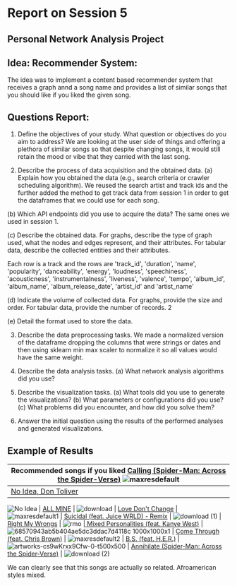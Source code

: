 # Report on Session 5

## Personal Network Analysis Project

## Idea: Recommender System:

The idea was to implement a content based recommender system that receives a graph annd a song name and provides a list of similar songs that you should like if you liked the given song. 

## Questions Report: 

1. Define the objectives of your study. What question or objectives do you aim to address? 
We are looking at the user side of things and offering a plethora of similar songs so that despite changing songs, it would still retain the mood or vibe that they carried with the last song. 

2. Describe the process of data acquisition and the obtained data. 
(a) Explain how you obtained the data (e.g., search criteria or crawler scheduling algorithm).
We reused the search artist and track ids and the further added the method to get track data from session 1 in order to get the dataframes that we could use for each song. 


(b) Which API endpoints did you use to acquire the data? The same ones we used in session 1.

(c) Describe the obtained data. For graphs, describe the type of graph used, what the nodes and edges represent, and their attributes. For tabular data, describe the collected entities and their attributes.

Each row is a track and the rows are 'track_id', 'duration', 'name', 'popularity', 'danceability', 'energy', 'loudness', 'speechiness', 'acousticness', 'instrumentalness', 'liveness', 'valence', 'tempo', 'album_id', 'album_name', 'album_release_date', 'artist_id' and 'artist_name'
 
(d) Indicate the volume of collected data. For graphs, provide the size and order. For tabular data, provide the number of records. 2 

(e) Detail the format used to store the data. 

3. Describe the data preprocessing tasks. 
We made a normalized version of the dataframe dropping the columns that were strings or dates and then using sklearn min max scaler to normalize it so all values would have the same weight.

4. Describe the data analysis tasks. 
(a) What network analysis algorithms did you use? 

5. Describe the visualization tasks. 
(a) What tools did you use to generate the visualizations? 
(b) What parameters or configurations did you use? 
(c) What problems did you encounter, and how did you solve them? 

6. Answer the initial question using the results of the performed analyses and generated visualizations. 


## Example of Results

| Recommended songs if you liked [Calling (Spider-Man: Across the Spider-Verse)](https://open.spotify.com/track/5rurggqwwudn9clMdcchxT?si=6f92fc189caa4c12) ![maxresdefault](https://github.com/Neilus03/Spotiflyers/assets/87651732/2a037263-1cc1-4e2e-9035-eda7bb59fc89)
| -----------|
| [No Idea, Don Toliver](https://open.spotify.com/track/7AzlLxHn24DxjgQX73F9fU?si=d92ad7280ed64ec4) |
![No Idea](https://github.com/Neilus03/Spotiflyers/assets/122691083/7a8c2ddb-8a0f-4175-8c5c-c4b544de413d)
| [ALL MINE](https://open.spotify.com/track/3U21A07gAloCc4P7J8rxcn?si=6f51abe5d6554e6a) |
![download](https://github.com/Neilus03/Spotiflyers/assets/87651732/91561cd0-aff7-4503-8823-9725e1562679)
| [Love Don't Change](https://open.spotify.com/track/6PmjWl0phNxc0R5OwkDdiZ?si=8feb2d0a357b43b5) |
![maxresdefault1](https://github.com/Neilus03/Spotiflyers/assets/87651732/bae7bbd5-8da6-4bf9-88d5-2010bd0af0f0)
| [Suicidal (feat. Juice WRLD) - Remix](https://open.spotify.com/track/4S2uhQE8L9V6p7rj7SiauJ?si=0d81034d0ec14050) |
![download (1)](https://github.com/Neilus03/Spotiflyers/assets/87651732/a5dec48a-02f5-4e08-ab25-3c7c990875f5)
| [Right My Wrongs](https://open.spotify.com/track/5rgrBsAFYMun6yhtnLKRPz?si=bdfe4ff735c84580) |
![rmo](https://github.com/Neilus03/Spotiflyers/assets/122691083/733179dc-e61d-4ee8-a30e-be25618135a1)
|[ Mixed Personalities (feat. Kanye West)](https://open.spotify.com/track/6vWEAOUSxohKxhp0K1BsxL?si=c9ececee29064e9a) |
![68570943ab5b404ae5dc3ddac7d4118c 1000x1000x1](https://github.com/Neilus03/Spotiflyers/assets/87651732/aff0c431-d881-4ee6-8016-2731b27c54e0)
| [Come Through (feat. Chris Brown)](https://open.spotify.com/track/3krZxyBsWEHfEfJegYaWTd?si=e746387b646f4391) |
![maxresdefault2](https://github.com/Neilus03/Spotiflyers/assets/87651732/0551ea00-88be-42c1-b8b9-de2f47ddda0d)
| [B.S. (feat. H.E.R.)](https://open.spotify.com/track/63wx9vdskaXbYxyDx4oJCZ?si=159cf9fa5dcb4bc0) |
![artworks-cs9wKrxx9Cfw-0-t500x500](https://github.com/Neilus03/Spotiflyers/assets/87651732/81234e15-8183-4672-81f7-43d58e18c698)
| [Annihilate (Spider-Man: Across the Spider-Verse)](https://open.spotify.com/track/39MK3d3fonIP8Mz9oHCTBB?si=338beab264d54ae1) |
![download (2)](https://github.com/Neilus03/Spotiflyers/assets/87651732/ed6238c9-1043-471c-a33c-c8232b757394)


We can clearly see that this songs are actually so related. Afroamerican styles mixed. 
